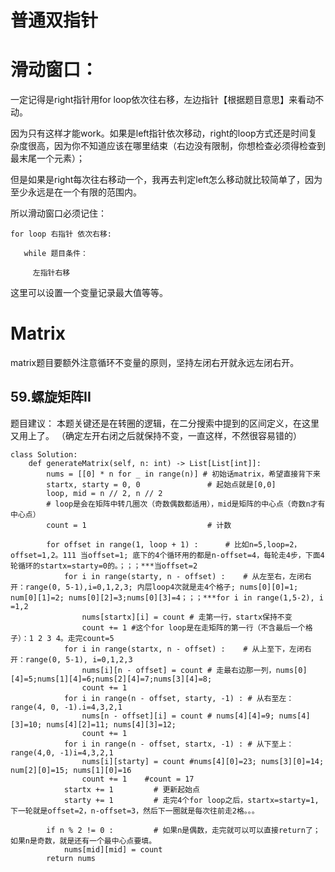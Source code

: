 # 普通双指针

# 滑动窗口：

一定记得是right指针用for loop依次往右移，左边指针【根据题目意思】来看动不动。

因为只有这样才能work。如果是left指针依次移动，right的loop方式还是时间复杂度很高，因为你不知道应该在哪里结束（右边没有限制，你想检查必须得检查到最末尾一个元素）；

但是如果是right每次往右移动一个，我再去判定left怎么移动就比较简单了，因为至少永远是在一个有限的范围内。

所以滑动窗口必须记住：

```
for loop 右指针 依次右移:

   while 题目条件：

     左指针右移
```

这里可以设置一个变量记录最大值等等。




# Matrix

matrix题目要额外注意循环不变量的原则，坚持左闭右开就永远左闭右开。

## 59.螺旋矩阵II

题目建议：  本题关键还是在转圈的逻辑，在二分搜索中提到的区间定义，在这里又用上了。 
（确定左开右闭之后就保持不变，一直这样，不然很容易错的）

```
class Solution:
    def generateMatrix(self, n: int) -> List[List[int]]:
        nums = [[0] * n for _ in range(n)] # 初始话matrix，希望直接背下来
        startx, starty = 0, 0               # 起始点就是[0,0]
        loop, mid = n // 2, n // 2          
        # loop是会在矩阵中转几圈次（奇数偶数都适用），mid是矩阵的中心点（奇数n才有中心点）
        count = 1                           # 计数

        for offset in range(1, loop + 1) :      # 比如n=5,loop=2，offset=1,2。111 当offset=1; 底下的4个循环用的都是n-offset=4，每轮走4步，下面4轮循环的startx=starty=0的。；；；***当offset=2
            for i in range(starty, n - offset) :    # 从左至右，左闭右开：range(0, 5-1),i=0,1,2,3; 内层loop4次就是走4个格子; nums[0][0]=1; num[0][1]=2; nums[0][2]=3;nums[0][3]=4；；；***for i in range(1,5-2), i =1,2
                nums[startx][i] = count # 走第一行，startx保持不变
                count += 1 #这个for loop是在走矩阵的第一行（不含最后一个格子）：1 2 3 4。走完count=5 
            for i in range(startx, n - offset) :    # 从上至下，左闭右开：range(0, 5-1), i=0,1,2,3
                nums[i][n - offset] = count # 走最右边那一列，nums[0][4]=5;nums[1][4]=6;nums[2][4]=7;nums[3][4]=8;
                count += 1
            for i in range(n - offset, starty, -1) : # 从右至左：range(4, 0, -1).i=4,3,2,1
                nums[n - offset][i] = count # nums[4][4]=9; nums[4][3]=10; nums[4][2]=11; nums[4][3]=12;                
                count += 1
            for i in range(n - offset, startx, -1) : # 从下至上：range(4,0, -1)i=4,3,2,1
                nums[i][starty] = count #nums[4][0]=23; nums[3][0]=14; num[2][0]=15; nums[1][0]=16
                count += 1    #count = 17
            startx += 1         # 更新起始点
            starty += 1         # 走完4个for loop之后，startx=starty=1, 下一轮就是offset=2，n-offset=3，然后下一圈就是每次往前走2格。。。

        if n % 2 != 0 :			# 如果n是偶数，走完就可以可以直接return了；如果n是奇数，就是还有一个最中心点要填。
            nums[mid][mid] = count 
        return nums
```


